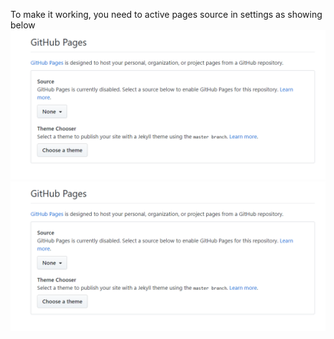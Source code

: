 To make it working, you need to active pages source in settings as showing below
![how to active pages](https://raw.githubusercontent.com/henryhwang/pages-demo/master/Annotation%202019-06-19%20163156.png)
<img src="/Annotation 2019-06-19 163156.png">

